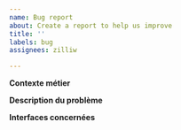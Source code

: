 ```yaml
---
name: Bug report
about: Create a report to help us improve
title: ''
labels: bug
assignees: zilliw

---
```


**Contexte métier**


**Description du problème**


**Interfaces concernées**
